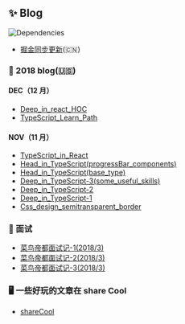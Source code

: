 ## ✨ Blog

![Dependencies](https://img.shields.io/david/ant-design/ant-design.svg)

-   [掘金同步更新](https://juejin.im/user/5861d87961ff4b00582876cd)(🇨🇳)

### 🔨 2018 blog(🇺🇸)

#### DEC（12 月）

-   [Deep_in_react_HOC](https://github.com/lpove/blog/blob/master/2018/12-Deep_in_react_HOC.md)
-   [TypeScript_Learn_Path](https://github.com/lpove/blog/blob/master/2018/12-TypeScript_Learn_Path.md)

#### NOV（11 月）

-   [TypeScript_in_React](https://github.com/lpove/blog/blob/master/2018/11-TypeScript_in_React.md)
-   [Head_in_TypeScript(progressBar_components)](<https://github.com/lpove/blog/blob/master/2018/11-Head_in_TypeScript(progressBar_components).md>)
-   [Head_in_TypeScript(base_type)](<https://github.com/lpove/blog/blob/master/2018/11-Head_in_TypeScript(base_type).md>)
-   [Deep_in_TypeScript-3(some_useful_skills)](<https://github.com/lpove/blog/blob/master/2018/11-Deep_in_TypeScript-3(some_useful_skills).md>)
-   [Deep_in_TypeScript-2](https://github.com/lpove/blog/blob/master/2018/11-Deep_in_TypeScript-2.md)
-   [Deep_in_TypeScript-1](https://github.com/lpove/blog/blob/master/2018/11-Deep_in_TypeScript-1.md)
-   [Css_design_semitransparent_border](https://github.com/lpove/blog/blob/master/2018/11-Css_design_semitransparent_border.md)

### 🔗 面试

-   [菜鸟帝都面试记-1(2018/3)](https://github.com/lpove/blog/blob/master/2018/%40interview-1.md)
-   [菜鸟帝都面试记-2(2018/3)](https://github.com/lpove/blog/blob/master/2018/%40interview-2.md)
-   [菜鸟帝都面试记-3(2018/3)](https://github.com/lpove/blog/blob/master/2018/%40interview-3.md)

### 🖥 一些好玩的文章在 share Cool

-   [shareCool](https://github.com/lpove/blog/tree/master/shareCool)
